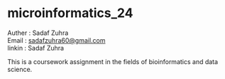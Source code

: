 # microinformatics_24
Auther : Sadaf Zuhra <br>
Email : sadafzuhra60@gmail.com <br>
linkin : Sadaf Zuhra

This is a coursework assignment in the fields of bioinformatics and data science.
